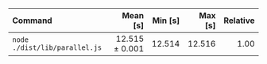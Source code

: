 | Command | Mean [s] | Min [s] | Max [s] | Relative |
|:---|---:|---:|---:|---:|
| `node ./dist/lib/parallel.js` | 12.515 ± 0.001 | 12.514 | 12.516 | 1.00 |
